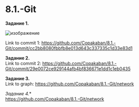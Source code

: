 # 8.1.-Git
**Задание 1.**  

![изображение][def]


[def]: https://user-images.githubusercontent.com/118304300/229773998-6483a318-f360-41c6-a068-747a9421d795.png

Link to commit 1: https://github.com/Copakaban/8.1.-Git/commit/cc2bb8080fbbfb8e013d643c337335c1d33e83d1  

**Задание 2.**  
Link to commit 2: https://github.com/Copakaban/8.1.-Git/commit/29e0072ce929144afb4bf836671e1dd1c1eb0435

**Задание 3.**  
Link to graph: https://github.com/Copakaban/8.1.-Git/network

**Задание 4*.**  
https://github.com/Copakaban/8.1.-Git/network